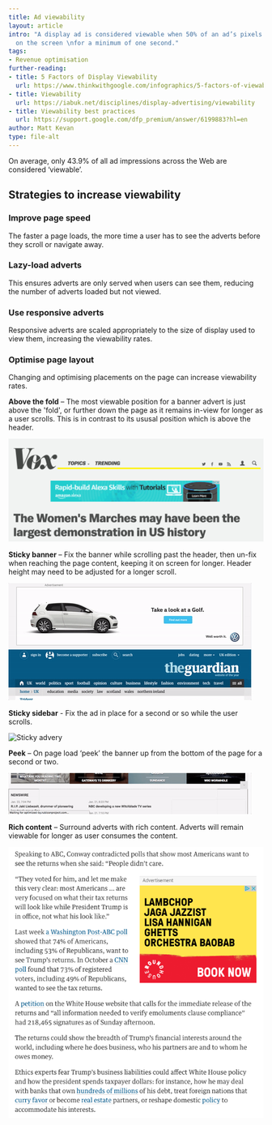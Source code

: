 ```yaml
---
title: Ad viewability
layout: article
intro: "A display ad is considered viewable when 50% of an ad’s pixels are in view
  on the screen \nfor a minimum of one second."
tags: 
- Revenue optimisation
further-reading:
- title: 5 Factors of Display Viewability
  url: https://www.thinkwithgoogle.com/infographics/5-factors-of-viewability.html
- title: Viewability
  url: https://iabuk.net/disciplines/display-advertising/viewability
- title: Viewability best practices
  url: https://support.google.com/dfp_premium/answer/6199883?hl=en
author: Matt Kevan
type: file-alt
---
```


On average, only 43.9% of all ad impressions across the Web are considered ‘viewable’.

## Strategies to increase viewability

### Improve page speed

The faster a page loads, the more time a user has to see the adverts before they scroll or navigate away.

### Lazy-load adverts

This ensures adverts are only served when users can see them, reducing the number of adverts loaded but not viewed.

### Use responsive adverts

Responsive adverts are scaled appropriately to the size of display used to view them, increasing the viewability rates.

### Optimise page layout

Changing and optimising placements on the page can increase viewability rates.

**Above the fold** – The most viewable position for a banner advert is just above the 'fold', or further down the page as it remains in-view for longer as a user scrolls. This is in contrast to its ususal  position which is above the header.

![Above the fold](/assets/banner.png)

**Sticky banner** – Fix the banner while scrolling past the header, then un-fix when reaching the page content, keeping it on screen for longer. Header height may need to be adjusted for a longer scroll.

![Header advert](/assets/header-ad.gif)

**Sticky sidebar** - Fix the ad in place for a second or so while the user scrolls.

![Sticky advery](/assets/sticky-ad.gif)

**Peek** – On page load ‘peek’ the banner up from the bottom of the page for a second or two.

![Peek advert](/assets/slideup-ad.gif)

**Rich content** – Surround adverts with rich content. Adverts will remain viewable for longer as user consumes the content.

![Rich content](/assets/rich-content.png)